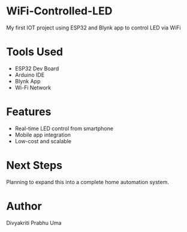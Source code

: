 # WiFi-Controlled-LED
My first IOT project using ESP32 and Blynk app to control LED via WiFi
# Tools Used
- ESP32 Dev Board
- Arduino IDE
- Blynk App
- Wi-Fi Network
# Features
- Real-time LED control from smartphone
- Mobile app integration
- Low-cost and scalable
# Next Steps
Planning to expand this into a complete home automation system.
# Author
Divyakriti Prabhu Uma 
